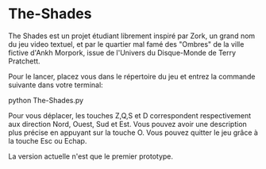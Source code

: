 The-Shades
==========

The Shades est un projet étudiant librement inspiré par Zork, un grand nom du jeu video textuel, et par le quartier mal famé
des "Ombres" de la ville fictive d'Ankh Morpork, issue de l'Univers du Disque-Monde de Terry Pratchett.

Pour le lancer, placez vous dans le répertoire du jeu et entrez la commande suivante dans votre terminal:

python The-Shades.py

Pour vous déplacer, les touches Z,Q,S et D correspondent respectivement aux direction Nord, Ouest, Sud et Est.
Vous pouvez avoir une description plus précise en appuyant sur la touche O.
Vous pouvez quitter le jeu grâce à la touche Esc ou Echap.

La version actuelle n'est que le premier prototype.
